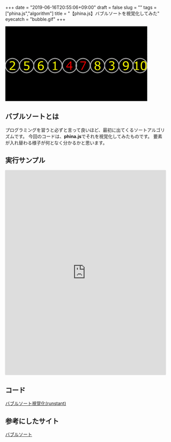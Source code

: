 +++
date = "2019-06-16T20:55:06+09:00"
draft = false
slug = ""
tags = ["phina.js","algorithm"]
title = "【phina.js】バブルソートを視覚化してみた"
eyecatch = "bubble.gif"
+++

![bubble.gif](bubble.gif)

## バブルソートとは
プログラミングを習うと必ずと言って良いほど、最初に出てくるソートアルゴリズムです。
今回のコードは、**phina.js**でそれを視覚化してみたものです。
要素が入れ替わる様子が何となく分かるかと思います。

## 実行サンプル
<div class='runstant'><iframe src='https://runstant.com/alkn203/projects/eab92230/full' width='100%' height='640px' style='border:0px;box-shadow:0px 0px 2px 0px #aaa'></iframe></div>

## コード
[バブルソート視覚化(runstant)](https://runstant.com/alkn203/projects/eab92230)

## 参考にしたサイト
[バブルソート](https://www.codereading.com/algo_and_ds/algo/bubble_sort.html)